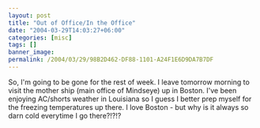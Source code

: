 ```yaml
---
layout: post
title: "Out of Office/In the Office"
date: "2004-03-29T14:03:27+06:00"
categories: [misc]
tags: []
banner_image: 
permalink: /2004/03/29/98B2D462-DF88-1101-A24F1E6D9DA7B7DF
---
```


So, I'm going to be gone for the rest of week. I leave tomorrow morning to visit the mother ship (main office of Mindseye) up in Boston. I've been enjoying AC/shorts weather in Louisiana so I guess I  better prep myself for the freezing temperatures up there. I love Boston - but why is it always so darn cold everytime I go there?!?!?
